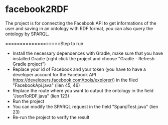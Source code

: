 # facebook2RDF

The project is for connecting the Facebook API to get informations of the user and saving in an ontology with RDF format, you can also query the ontology by SPARQL.


===================Step to run 

- Install the necessary dependences with Gradle, make sure that you have installed Gradle (right click the project and choose "Gradle - Refresh Gradle project")
- Replace your id of Facebook and your token (you have to have a developer account for the Facebook API https://developers.facebook.com/tools/explorer/) in the filed "FacebookApi.java" (lien 45, 46)
- Replace the route where you want to output the ontology in the field "JsonToRDF.java" (lien 123)
- Run the project
- You can modify the SPARQL request in the field "SparqlTest.java" (lien 23)
- Re-run the project to verify the result
